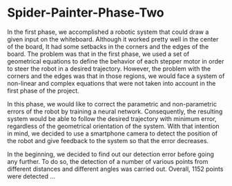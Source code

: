 # Spider-Painter-Phase-Two

In the first phase, we accomplished a robotic system that could draw a given input on the whiteboard. Although it worked pretty well in the center of the board, It had some setbacks in the corners and the edges of the board. The problem was that in the first phase, we used a set of geometrical equations to define the behavior of each stepper motor in order to steer the robot in a desired trajectory. However, the problem with the corners and the edges was that in those regions, we would face a system of non-linear and complex equations that were not taken into account in the first phase of the project.

In this phase, we would like to correct the parametric and non-parametric errors of the robot by training a neural network. Consequently, the resulting system would be able to follow the desired trajectory with minimum error, regardless of the geometrical orientation of the system. With that intention in mind, we decided to use a smartphone camera to detect the position of the robot and give feedback to the system so that the error decreases.

In the beginning, we decided to find out our detection error before going any further. To do so, the detection of a number of various points from different distances and different angles was carried out. Overall, 1152 points were detected ...
